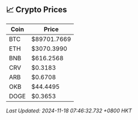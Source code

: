 ## 📈 Crypto Prices

| Coin | Price |
| ---- | ----- |
| BTC | $89701.7669 |
| ETH | $3070.3990 |
| BNB | $616.2568 |
| CRV | $0.3183 |
| ARB | $0.6708 |
| OKB | $44.4495 |
| DOGE | $0.3653 |

_Last Updated: 2024-11-18 07:46:32.732 +0800 HKT_